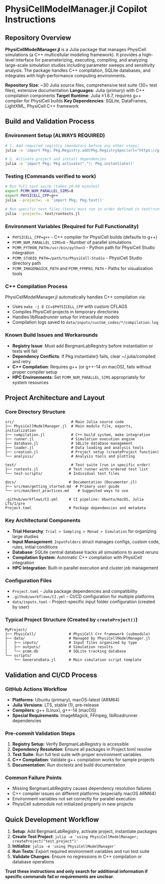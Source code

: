 # PhysiCellModelManager.jl Copilot Instructions

## Repository Overview

**PhysiCellModelManager.jl** is a Julia package that manages PhysiCell simulations (a C++ multicellular modeling framework). It provides a high-level interface for parameterizing, executing, compiling, and analyzing large-scale simulation studies including parameter sweeps and sensitivity analysis. The package handles C++ compilation, SQLite databases, and integrates with high-performance computing environments.

**Repository Size**: ~30 Julia source files, comprehensive test suite (30+ test files), extensive documentation
**Languages**: Julia (primary) with C++ compilation components
**Target Runtime**: Julia ≥1.6.7, requires g++ compiler for PhysiCell builds
**Key Dependencies**: SQLite, DataFrames, LightXML, PhysiCell C++ framework

## Build and Validation Process

### Environment Setup (ALWAYS REQUIRED)
```bash
# 1. Add required registry (mandatory before any other steps)
julia -e 'import Pkg; Pkg.Registry.add(Pkg.RegistrySpec(url="https://github.com/drbergman-lab/BergmanLabRegistry"))'

# 2. Activate project and install dependencies
julia -e 'import Pkg; Pkg.activate("."); Pkg.instantiate()'
```

### Testing (Commands verified to work)
```bash
# Run full test suite (takes 10-60 minutes)
export PCMM_NUM_PARALLEL_SIMS=8
export PHYSICELL_CPP=g++
julia --project=. -e 'import Pkg; Pkg.test()'

# Run specific test files (tests must run in order defined in test/runtests.jl)
julia --project=. test/runtests.jl
```

### Environment Variables (Required for Full Functionality)
- `PHYSICELL_CPP=g++` - C++ compiler for PhysiCell builds (defaults to g++)  
- `PCMM_NUM_PARALLEL_SIMS=8` - Number of parallel simulations
- `PCMM_PYTHON_PATH=/usr/bin/python3` - Python path for PhysiCell Studio integration
- `PCMM_STUDIO_PATH=/path/to/PhysiCell-Studio` - PhysiCell Studio directory path
- `PCMM_IMAGEMAGICK_PATH` and `PCMM_FFMPEG_PATH` - Paths for visualization tools

### C++ Compilation Process
PhysiCellModelManager.jl automatically handles C++ compilation via:
- Uses `make -j 8 CC=$PHYSICELL_CPP` with custom CFLAGS
- Compiles PhysiCell projects in temporary directories
- Handles libRoadrunner setup for intracellular models
- Compilation logs saved to `data/inputs/custom_codes/*/compilation.log`

### Known Build Issues and Workarounds
- **Registry Issue**: Must add BergmanLabRegistry before instantiation or tests will fail
- **Dependency Conflicts**: If Pkg.instantiate() fails, clear ~/.julia/compiled and retry
- **C++ Compilation**: Requires g++ (or g++-14 on macOS), fails without proper compiler setup
- **HPC Environments**: Set `PCMM_NUM_PARALLEL_SIMS` appropriately for system resources

## Project Architecture and Layout

### Core Directory Structure
```
src/                          # Main Julia source code
├── PhysiCellModelManager.jl  # Main module file, exports, initialization
├── compilation.jl            # C++ build system, make integration
├── runner.jl                 # Simulation execution engine  
├── database.jl               # SQLite database management
├── loader.jl                 # Data loading and analysis tools
├── creation.jl               # Project setup (createProject function)
└── analysis/                 # Analysis tools and plotting

test/                         # Test suite (run in specific order)
├── runtests.jl              # Test runner with ordered test list
└── test-scripts/            # Individual test files

docs/                        # Documentation (Documenter.jl)
├── src/man/getting_started.md  # Primary user guide
└── src/man/best_practices.md    # Suggested ways to use

.github/workflows/CI.yml     # CI pipeline: Ubuntu/macOS, Julia LTS/1/pre
Project.toml                 # Package dependencies and metadata
```

### Key Architectural Components
- **Trial Hierarchy**: `Trial > Sampling > Monad > Simulation` for organizing large studies
- **Input Management**: `InputFolders` struct manages configs, custom code, rules, initial conditions
- **Database**: SQLite central database tracks all simulations to avoid reruns
- **Compilation System**: Automatic C++ compilation with PhysiCell integration
- **HPC Integration**: Built-in parallel execution and cluster job management

### Configuration Files
- `Project.toml` - Julia package dependencies and compatibility
- `.github/workflows/CI.yml` - CI/CD configuration for multiple platforms
- `data/inputs.toml` - Project-specific input folder configuration (created by user)

### Typical Project Structure (Created by `createProject()`)
```
MyProject/
├── PhysiCell/               # PhysiCell C++ framework (submodule)
├── data/                    # Managed by PhysiCellModelManager.jl
│   ├── inputs/              # Input files organized by type
│   ├── outputs/             # Simulation results
│   └── pcmm.db              # SQLite tracking database
└── scripts/
    └── GenerateData.jl      # Main simulation script template
```

## Validation and CI/CD Process

### GitHub Actions Workflow
- **Platforms**: Ubuntu (primary), macOS-latest (ARM64)
- **Julia Versions**: LTS, stable (1), pre-release
- **Compilers**: g++ (Linux), g++-14 (macOS)
- **Special Requirements**: ImageMagick, FFmpeg, libRoadrunner dependencies

### Pre-commit Validation Steps
1. **Registry Setup**: Verify BergmanLabRegistry is accessible
2. **Dependency Resolution**: Ensure all packages in Project.toml resolve
3. **Test Suite**: Run full test suite with proper environment variables
4. **C++ Compilation**: Validate g++ compilation works for sample projects
5. **Documentation**: Run doctests and build documentation

### Common Failure Points
- Missing BergmanLabRegistry causes dependency resolution failures
- C++ compiler issues on different platforms (especially macOS ARM64)
- Environment variables not set correctly for parallel execution
- PhysiCell submodule not initialized properly in new projects

## Quick Development Workflow

1. **Setup**: Add BergmanLabRegistry, activate project, instantiate packages
2. **Create Test Project**: `julia -e 'using PhysiCellModelManager; createProject("test_project")'`
3. **Initialize**: `julia -e 'using PhysiCellModelManager'`
4. **Run Tests**: Export required environment variables and run test suite
5. **Validate Changes**: Ensure no regressions in C++ compilation or database operations

**Trust these instructions and only search for additional information if specific commands fail or requirements are unclear.**
